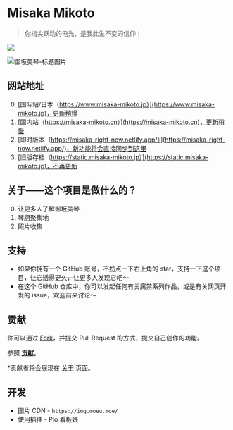 # Misaka Mikoto

> 你指尖跃动的电光，是我此生不变的信仰！

<a href="https://github.com/misaka-fans/misaka-fans.github.io" target="_blank"><img src="https://img.shields.io/github/stars/misaka-fans/misaka-fans.github.io" /></a>

![御坂美琴-标题图片](https://github.com/shbwb/misaka/blob/main/pic/0EE7D24A-F64D-4818-AEE8-E5C83A5696B3.jpeg)

## 网站地址

0. [国际站/日本（https://www.misaka-mikoto.jp）](https://www.misaka-mikoto.jp)，更新稍慢
1. [国内站（https://misaka-mikoto.cn）](https://misaka-mikoto.cn)，更新稍慢
2. [即时版本（https://misaka-right-now.netlify.app/）](https://misaka-right-now.netlify.app/)，新功能将会直接同步到这里
3. [旧版存档（https://static.misaka-mikoto.jp）](https://static.misaka-mikoto.jp)，不再更新

## 关于——这个项目是做什么的？

0. 让更多人了解御坂美琴
1. 琴厨聚集地
2. 照片收集

## 支持

- 如果你拥有一个 GitHub 账号，不妨点一下右上角的 star，支持一下这个项目，<del>让它活得更久，</del>让更多人发现它吧～
- 在这个 GitHub 仓库中，你可以发起任何有关魔禁系列作品，或是有关网页开发的 issue，欢迎前来讨论～

## 贡献

你可以通过 [Fork](https://github.com/Misaka-IoT/misaka-vue/fork)，并提交 Pull Request 的方式，提交自己创作的功能。

参照 **[贡献](./CONTRIBUTING.md)**。

\*贡献者将会展现在 [关于](https://misaka-mikoto.jp/about) 页面。

## 开发

- 图片 CDN - `https://img.moeu.moe/`
- 使用插件 - Pio 看板娘
